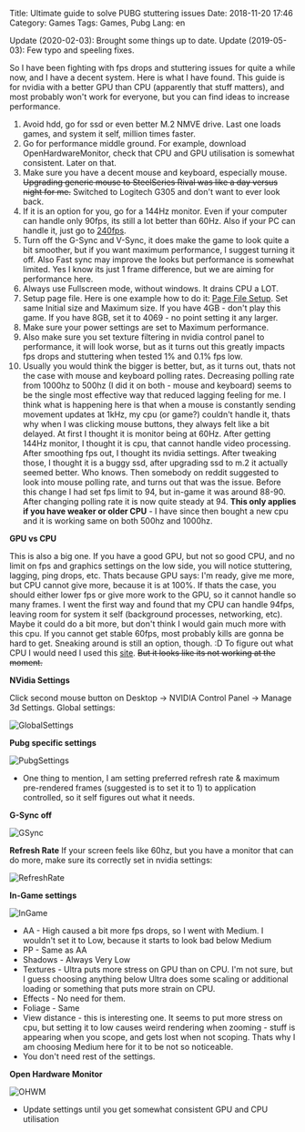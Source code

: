 Title: Ultimate guide to solve PUBG stuttering issues
Date: 2018-11-20 17:46
Category: Games
Tags: Games, Pubg
Lang: en

Update (2020-02-03): Brought some things up to date.
Update (2019-05-03): Few typo and speeling fixes.

So I have been fighting with fps drops and stuttering issues for quite a while now, and I have a decent system. Here is what I have found. This guide is for nvidia with a better GPU than CPU (apparently that stuff matters), and most probably won't work for everyone, but you can find ideas to increase performance.

1. Avoid hdd, go for ssd or even better M.2 NMVE drive. Last one loads games, and system it self, million times faster.
2. Go for performance middle ground. For example, download OpenHardwareMonitor, check that CPU and GPU utilisation is somewhat consistent. Later on that.
3. Make sure you have a decent mouse and keyboard, especially mouse. ~~Upgrading generic mouse to SteelSeries Rival was like a day versus night for me.~~ Switched to Logitech G305 and don't want to ever look back.
4. If it is an option for you, go for a 144Hz monitor. Even if your computer can handle only 90fps, its still a lot better than 60Hz. Also if your PC can handle it, just go to [240fps](https://www.youtube.com/watch?v=OX31kZbAXsA).
5. Turn off the G-Sync and V-Sync, it does make the game to look quite a bit smoother, but if you want maximum performance, I suggest turning it off. Also Fast sync may improve the looks but performance is somewhat limited. Yes I know its just 1 frame difference, but we are aiming for performance here. 
6. Always use Fullscreen mode, without windows. It drains CPU a LOT.
7. Setup page file. Here is one example how to do it: [Page File Setup](https://www.geeksinphoenix.com/blog/post/2016/05/10/how-to-manage-windows-10-virtual-memory.aspx). Set same Initial size and Maximum size. If you have 4GB - don't play this game. If you have 8GB, set it to 4069 - no point setting it any larger.
8. Make sure your power settings are set to Maximum performance.
9. Also make sure you set texture filtering in nvidia control panel to performance, it will look worse, but as it turns out this greatly impacts fps drops and stuttering when tested 1% and 0.1% fps low.   
10. Usually you would think the bigger is better, but, as it turns out, thats not the case with mouse and keyboard polling rates. Decreasing polling rate from 1000hz to 500hz (I did it on both - mouse and keyboard) seems to be the single most effective way that reduced lagging feeling for me. I think what is happening here is that when a mouse is constantly sending movement updates at 1kHz, my cpu (or game?) couldn't handle it, thats why when I was clicking mouse buttons, they always felt like a bit delayed. At first I thought it is monitor being at 60Hz. After getting 144Hz monitor, I thought it is cpu, that cannot handle video processing. After smoothing fps out, I thought its nvidia settings. After tweaking those, I thought it is a buggy ssd, after upgrading ssd to m.2 it actually seemed better. Who knows. Then somebody on reddit suggested to look into mouse polling rate, and turns out that was the issue. Before this change I had set fps limit to 94, but in-game it was around 88-90. After changing polling rate it is now quite steady at 94. **This only applies if you have weaker or older CPU** - I have since then bought a new cpu and it is working same on both 500hz and 1000hz.

**GPU vs CPU**

This is also a big one. If you have a good GPU, but not so good CPU, and no limit on fps and graphics settings on the low side, you will notice stuttering, lagging, ping drops, etc. Thats because GPU says: I'm ready, give me more, but CPU cannot give more, because it is at 100%. If thats the case, you should either lower fps or give more work to the GPU, so it cannot handle so many frames. I went the first way and found that my CPU can handle 94fps, leaving room for system it self (background processes, networking, etc). Maybe it could do a bit more, but don't think I would gain much more with this cpu.
If you cannot get stable 60fps, most probably kills are gonna be hard to get. Sneaking around is still an option, though. :D
To figure out what CPU I would need I used this [site](https://pc-builds.com/calculator/). ~~But it looks like its not working at the moment.~~

**NVidia Settings**

Click second mouse button on Desktop -> NVIDIA Control Panel -> Manage 3d Settings.
Global settings:

![GlobalSettings]({filename}/images/pubg/nvidia-global-settings.png)

**Pubg specific settings**

![PubgSettings]({filename}/images/pubg/nvidia-pubg-settings.png)

* One thing to mention, I am setting preferred refresh rate & maximum pre-rendered frames (suggested is to set it to 1) to application controlled, so it self figures out what it needs.

**G-Sync off**

![GSync]({filename}/images/pubg/nvidia-gsync.png)

**Refresh Rate**
If your screen feels like 60hz, but you have a monitor that can do more, make sure its correctly set in nvidia settings:

![RefreshRate]({filename}/images/pubg/nvidia-refresh-rate.png)


**In-Game settings**

![InGame]({filename}/images/pubg/in-game-settings.png)

- AA - High caused a bit more fps drops, so I went with Medium. I wouldn't set it to Low, because it starts to look bad below Medium
- PP - Same as AA
- Shadows - Always Very Low
- Textures - Ultra puts more stress on GPU than on CPU. I'm not sure, but I guess choosing anything below Ultra does some scaling or additional loading or something that puts more strain on CPU.
- Effects - No need for them.
- Foliage - Same
- View distance - this is interesting one. It seems to put more stress on cpu, but setting it to low causes weird rendering when zooming - stuff is appearing when you scope, and gets lost when not scoping. Thats why I am choosing Medium here for it to be not so noticeable.
- You don't need rest of the settings.

**Open Hardware Monitor**

![OHWM]({filename}/images/pubg/open-hw-monitor.png)

* Update settings until you get somewhat consistent GPU and CPU utilisation
